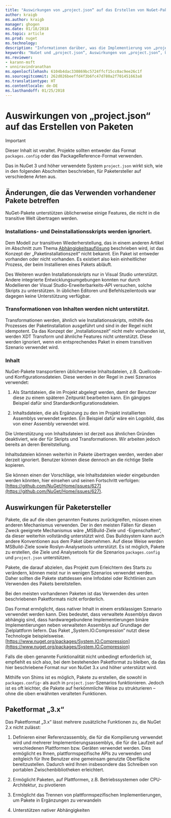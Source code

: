 ```yaml
---
title: "Auswirkungen von „project.json“ auf das Erstellen von NuGet-Paketen | Microsoft-Dokumentation"
author: kraigb
ms.author: kraigb
manager: ghogen
ms.date: 01/18/2018
ms.topic: article
ms.prod: nuget
ms.technology: 
description: "Informationen darüber, was die Implementierung von „project.json“ in NuGet 3.x für Paketersteller bedeutet, z.B. nicht unterstützte Features und Paketformate sowie nicht unterstützter Inhalt."
keywords: "NuGet und „project.json“, Auswirkungen von „project.json“, Überlegungen zur Paketerstellung, Features von „project.json“"
ms.reviewer:
- karann-msft
- unniravindranathan
ms.openlocfilehash: 6104b4dac330869bc5724ffcf15cc0ac9ee26c1f
ms.sourcegitcommit: 262d026beeffd4f3b6fc47d780a2f701451663a8
ms.translationtype: HT
ms.contentlocale: de-DE
ms.lasthandoff: 01/25/2018
---
```

# <a name="impact-of-projectjson-when-creating-packages"></a>Auswirkungen von „project.json“ auf das Erstellen von Paketen

> [!Important]
> Dieser Inhalt ist veraltet. Projekte sollten entweder das Format `packages.config` oder das PackageReference-Format verwenden.

Das in NuGet 3 und höher verwendete System `project.json` wirkt sich, wie in den folgenden Abschnitten beschrieben, für Paketersteller auf verschiedene Arten aus.

## <a name="changes-affecting-existing-packages-usage"></a>Änderungen, die das Verwenden vorhandener Pakete betreffen

NuGet-Pakete unterstützen üblicherweise einige Features, die nicht in die transitive Welt übertragen werden.

### <a name="install-and-uninstall-scripts-are-ignored"></a>Installations- und Deinstallationsskripts werden ignoriert.

Dem Modell zur transitiven Wiederherstellung, das in einem anderen Artikel im Abschnitt zum Thema [Abhängigkeitsauflösung](../consume-packages/dependency-resolution.md#dependency-resolution-with-packagereference) beschrieben wird, ist das Konzept der „Paketinstallationszeit“ nicht bekannt. Ein Paket ist entweder vorhanden oder nicht vorhanden. Es existiert also kein einheitlicher Prozess, der beim Installieren eines Pakets abläuft.

Des Weiteren wurden Installationsskripts nur in Visual Studio unterstützt. Andere integrierte Entwicklungsumgebungen konnten nur durch Modellieren der Visual Studio-Erweiterbarkeits-API versuchen, solche Skripts zu unterstützen. In üblichen Editoren und Befehlszeilentools war dagegen keine Unterstützung verfügbar.

### <a name="content-transforms-are-not-supported"></a>Transformationen von Inhalten werden nicht unterstützt.

Transformationen werden, ähnlich wie Installationsskripts, mithilfe des Prozesses der Paketinstallation ausgeführt und sind in der Regel nicht idempotent. Da das Konzept der „Installationszeit“ nicht mehr vorhanden ist, werden XDT Transform und ähnliche Features nicht unterstützt. Diese werden ignoriert, wenn ein entsprechendes Paket in einem transitiven Szenario verwendet wird.

### <a name="content"></a>Inhalt

NuGet-Pakete transportieren üblicherweise Inhaltsdateien, z.B. Quellcode- und Konfigurationsdateien. Diese werden in der Regel in zwei Szenarios verwendet:

1. Als Startdateien, die im Projekt abgelegt werden, damit der Benutzer diese zu einem späteren Zeitpunkt bearbeiten kann. Ein gängiges Beispiel dafür sind Standardkonfigurationsdateien.

1. Inhaltsdateien, die als Ergänzung zu den im Projekt installierten Assemblys verwendet werden. Ein Beispiel dafür wäre ein Logobild, das von einer Assembly verwendet wird.

Die Unterstützung von Inhaltsdateien ist derzeit aus ähnlichen Gründen deaktiviert, wie der für Skripts und Transformationen. Wir arbeiten jedoch bereits an deren Bereitstellung.

Inhaltsdateien können weiterhin in Pakete übertragen werden, werden aber derzeit ignoriert. Benutzer können diese dennoch an die richtige Stelle kopieren.

Sie können einen der Vorschläge, wie Inhaltsdateien wieder eingebunden werden könnten, hier einsehen und seinen Fortschritt verfolgen: [https://github.com/NuGet/Home/issues/627](https://github.com/NuGet/Home/issues/627).

## <a name="impact-for-package-authors"></a>Auswirkungen für Paketersteller

Pakete, die auf die oben genannten Features zurückgreifen, müssen einen anderen Mechanismus verwenden. Der in den meisten Fällen für diesen Zweck geeignete Mechanismus wäre „MSBuild-Ziele und -Eigenschaften“, da dieser weiterhin vollständig unterstützt wird. Das Buildsystem kann auch andere Konventionen aus dem Paket übernehmen. Auf diese Weise werden MSBuild-Ziele sowie Roslyn-Analysetools unterstützt. Es ist möglich, Pakete zu erstellen, die Ziele und Analysetools für die Szenarios `packages.config` und `project.json` unterstützen.

Pakete, die darauf abzielen, das Projekt zum Erleichtern des Starts zu verändern, können meist nur in wenigen Szenarios verwendet werden. Daher sollten die Pakete stattdessen eine Infodatei oder Richtlinien zum Verwenden des Pakets bereitstellen.

Bei den meisten vorhandenen Paketen ist das Verwenden des unten beschriebenen Paketformats nicht erforderlich.

Das Format ermöglicht, dass nativer Inhalt in einem erstklassigen Szenario verwendet werden kann. Dies bedeutet, dass verwaltete Assemblys davon abhängig sind, dass hardwaregebundene Implementierungen binäre Implementierungen neben verwalteten Assemblys auf Grundlage der Zielplattform liefern. Das Paket „System.IO.Compression“ nutzt diese Technologie beispielsweise. [https://www.nuget.org/packages/System.IO.Compression](https://www.nuget.org/packages/System.IO.Compression)

Falls die oben genannte Funktionalität nicht unbedingt erforderlich ist, empfiehlt es sich also, bei dem bestehenden Paketformat zu bleiben, da das hier beschriebene Format nur von NuGet 3.x und höher unterstützt wird.

Mithilfe von Shims ist es möglich, Pakete zu erstellen, die sowohl in `packages.config`- als auch in `project.json`-Szenarios funktionieren. Jedoch ist es oft leichter, die Pakete auf herkömmliche Weise zu strukturieren – ohne die oben erwähnten veralteten Funktionen.

## <a name="3x-package-format"></a>Paketformat „3.x“

Das Paketformat „3.x“ lässt mehrere zusätzliche Funktionen zu, die NuGet 2.x nicht zulässt:

1. Definieren einer Referenzassembly, die für die Kompilierung verwendet wird und mehrerer Implementierungsassemblys, die für die Laufzeit auf verschiedenen Plattformen bzw. Geräten verwendet werden. Dies ermöglicht es Ihnen, plattformspezifische APIs zu verwenden und zeitgleich für Ihre Benutzer eine gemeinsam genutzte Oberfläche bereitzustellen. Dadurch wird Ihnen insbesondere das Schreiben von portablen Zwischenbibliotheken erleichtert.

1. Ermöglicht Paketen, auf Plattformen, z.B. Betriebssystemen oder CPU-Architektur, zu pivotieren

1. Ermöglicht das Trennen von plattformspezifischen Implementierungen, um Pakete in Ergänzungen zu verwandeln

1. Unterstützen nativer Abhängigkeiten